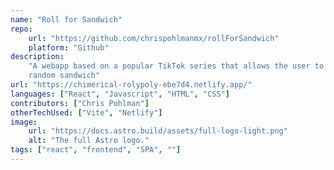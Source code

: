 ```yaml
---
name: "Roll for Sandwich"
repo:
    url: "https://github.com/chrispohlmanmx/rollForSandwich"
    platform: "Github"
description:
    "A webapp based on a popular TikTok series that allows the user to 'roll' a
    random sandwich"
url: "https://chimerical-rolypoly-ebe7d4.netlify.app/"
languages: ["React", "Javascript", "HTML", "CSS"]
contributors: ["Chris Pohlman"]
otherTechUsed: ["Vite", "Netlify"]
image:
    url: "https://docs.astro.build/assets/full-logo-light.png"
    alt: "The full Astro logo."
tags: ["react", "frontend", "SPA", ""]
---
```

